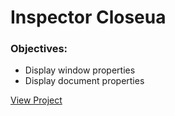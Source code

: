 # Inspector Closeua

### Objectives:
- Display window properties
- Display document properties

[View Project](https://goofy-brahmagupta-e3c283.netlify.app)